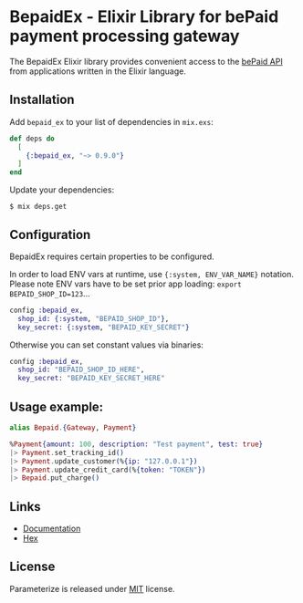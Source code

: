 # BepaidEx - Elixir Library for bePaid payment processing gateway

The BepaidEx Elixir library provides convenient access to the [bePaid API](https://docs.bepaid.by/en/introduction) from applications written in the Elixir language.

## Installation

Add `bepaid_ex` to your list of dependencies in `mix.exs`:

```elixir
def deps do
  [
    {:bepaid_ex, "~> 0.9.0"}
  ]
end
```

Update your dependencies:

```
$ mix deps.get
```

## Configuration

BepaidEx requires certain properties to be configured.

In order to load ENV vars at runtime, use `{:system, ENV_VAR_NAME}` notation.
Please note ENV vars have to be set prior app loading: `export BEPAID_SHOP_ID=123`...

```elixir
config :bepaid_ex,
  shop_id: {:system, "BEPAID_SHOP_ID"},
  key_secret: {:system, "BEPAID_KEY_SECRET"}
```

Otherwise you can set constant values via binaries:

```elixir
config :bepaid_ex,
  shop_id: "BEPAID_SHOP_ID_HERE",
  key_secret: "BEPAID_KEY_SECRET_HERE"
```

## Usage example:

```elixir
alias Bepaid.{Gateway, Payment}

%Payment{amount: 100, description: "Test payment", test: true}
|> Payment.set_tracking_id()
|> Payment.update_customer(%{ip: "127.0.0.1"})
|> Payment.update_credit_card(%{token: "TOKEN"})
|> Bepaid.put_charge()
```

## Links

* [Documentation][1]
* [Hex][2]

## License

Parameterize is released under [MIT][3] license.

[1]: https://hexdocs.pm/bepaid_ex/BepaidEx.html

[2]: https://hex.pm/packages/bepaid_ex

[3]: https://github.com/paveltyk/bepaid_ex/blob/master/LICENSE.md
